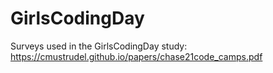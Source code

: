 # GirlsCodingDay
Surveys used in the GirlsCodingDay study: https://cmustrudel.github.io/papers/chase21code_camps.pdf
